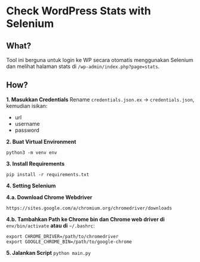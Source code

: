 # Check WordPress Stats with Selenium

## What?
Tool ini berguna untuk login ke WP secara otomatis menggunakan Selenium dan melihat halaman stats di `/wp-admin/index.php?page=stats`.

## How?
**1. Masukkan Credentials**
Rename `credentials.json.ex` -> `credentials.json`, kemudian isikan:
- url
- username
- password
  
**2. Buat Virtual Environment**
```
python3 -m venv env
```

**3. Install Requirements**
```
pip install -r requirements.txt
```

**4. Setting Selenium**

**4.a. Download Chrome Webdriver**
```
https://sites.google.com/a/chromium.org/chromedriver/downloads
```

**4.b. Tambahkan Path ke Chrome bin dan Chrome web driver di** `env/bin/activate` **atau di** `~/.bashrc`:

```
export CHROME_DRIVER=/path/to/chromedriver 
export GOOGLE_CHROME_BIN=/path/to/google-chrome
```

**5. Jalankan Script**
```python main.py```